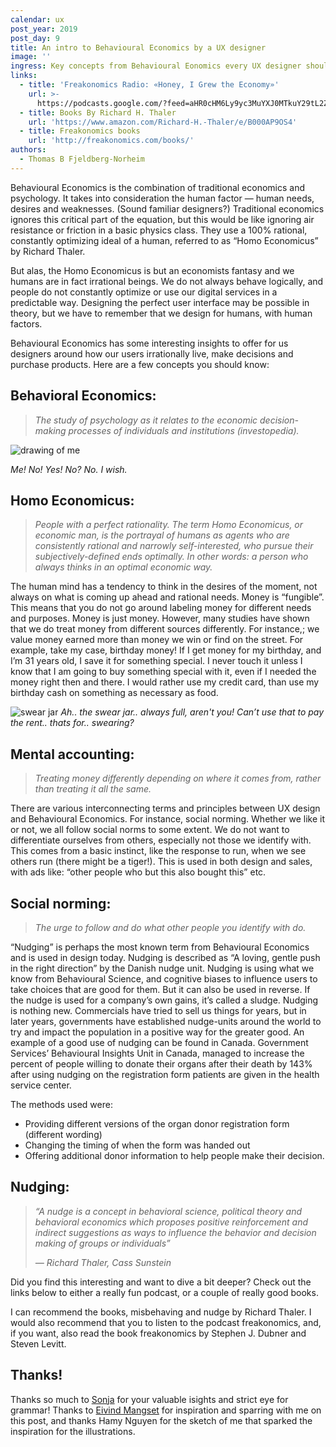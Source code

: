 ```yaml
---
calendar: ux
post_year: 2019
post_day: 9
title: An intro to Behavioural Economics by a UX designer
image: ''
ingress: Key concepts from Behavioural Eonomics every UX designer should know
links:
  - title: 'Freakonomics Radio: «Honey, I Grew the Economy»'
    url: >-
      https://podcasts.google.com/?feed=aHR0cHM6Ly9yc3MuYXJ0MTkuY29tL2ZyZWFrb25vbWljcy1yYWRpbw&episode=Z2lkOi8vYXJ0MTktZXBpc29kZS1sb2NhdG9yL1YwLzR1akdfbEd6T3Z0NGpFMlpGTENXWnpFUzJvQ1U0WmFWNTJ1eFJleURBUm8&hl=no&ved=2ahUKEwiigtHa6KDmAhWPk4sKHZxnAroQieUEegQIARAE&ep=6&at=1575628337288
  - title: Books By Richard H. Thaler
    url: 'https://www.amazon.com/Richard-H.-Thaler/e/B000AP9OS4'
  - title: Freakonomics books
    url: 'http://freakonomics.com/books/'
authors:
  - Thomas B Fjeldberg-Norheim
---
```

Behavioural Economics is the combination of traditional economics and psychology. It takes into consideration the human factor — human needs, desires and weaknesses. (Sound familiar designers?) Traditional economics ignores this critical part of the equation, but this would be like ignoring air resistance or friction in a basic physics class. They use a 100% rational, constantly optimizing ideal of a human, referred to as “Homo Economicus” by Richard Thaler.

But alas, the Homo Economicus is but an economists fantasy and we humans are in fact irrational beings. We do not always behave logically, and people do not constantly optimize or use our digital services in a predictable way. Designing the perfect user interface may be possible in theory, but we have to remember that we design for humans, with human factors.

Behavioural Economics has some interesting insights to offer for us designers around how our users irrationally live, make decisions and purchase products. Here are a few concepts you should know:

## Behavioral Economics:

> _The study of psychology as it relates to the economic decision-making processes of individuals and institutions (investopedia)._

![drawing of me](https://i.ibb.co/Btmgnd7/thomas.gif)

_Me! No! Yes! No? No. I wish._

## Homo Economicus:

> _People with a perfect rationality. The term Homo Economicus, or economic man, is the portrayal of humans as agents who are consistently rational and narrowly self-interested, who pursue their subjectively-defined ends optimally. In other words: a person who always thinks in an optimal economic way._

The human mind has a tendency to think in the desires of the moment, not always on what is coming up ahead and rational needs. Money is “fungible”. This means that you do not go around labeling money for different needs and purposes. Money is just money. However, many studies have shown that we do treat money from different sources differently. For instance,; we value money earned more than money we win or find on the street. For example, take my case, birthday money! If I get money for my birthday, and I’m 31 years old, I save it for something special. I never touch it unless I know that I am going to buy something special with it, even if I needed the money right then and there. I would rather use my credit card, than use my birthday cash on something as necessary as food.

![swear jar](https://i.ibb.co/Bs5CYVY/thomas2.png)
_Ah.. the swear jar.. always full, aren't you! Can’t use that to pay the rent.. thats for.. swearing?_

## Mental accounting:

> _Treating money differently depending on where it comes from, rather than treating it all the same._

There are various interconnecting terms and principles between UX design and Behavioural Economics. For instance, social norming. Whether we like it or not, we all follow social norms to some extent. We do not want to differentiate ourselves from others, especially not those we identify with. This comes from a basic instinct, like the response to run, when we see others run (there might be a tiger!). This is used in both design and sales, with ads like: “other people who but this also bought this” etc.

## Social norming:

> _The urge to follow and do what other people you identify with do._

“Nudging” is perhaps the most known term from Behavioural Economics and is used in design today. Nudging is described as “A loving, gentle push in the right direction” by the Danish nudge unit. Nudging is using what we know from Behavioural Science, and cognitive biases to influence users to take choices that are good for them. But it can also be used in reverse. If the nudge is used for a company’s own gains, it’s called a sludge. Nudging is nothing new. Commercials have tried to sell us things for years, but in later years, governments have established nudge-units around the world to try and impact the population in a positive way for the greater good. An example of a good use of nudging can be found in Canada. Government Services’ Behavioural Insights Unit in Canada, managed to increase the percent of people willing to donate their organs after their death by 143% after using nudging on the registration form patients are given in the health service center.

The methods used were:

* Providing different versions of the organ donor registration form (different wording)
* Changing the timing of when the form was handed out
* Offering additional donor information to help people make their decision.

## Nudging:

> _“A nudge is a concept in behavioral science, political theory and behavioral economics which proposes positive reinforcement and indirect suggestions as ways to influence the behavior and decision making of groups or individuals”_
>
>  _— Richard Thaler, Cass Sunstein_

Did you find this interesting and want to dive a bit deeper? Check out the links below to either a really fun podcast, or a couple of really good books.

I can recommend the books, misbehaving and nudge by Richard Thaler. I would also recommend that you to listen to the podcast freakonomics, and, if you want, also read the book freakonomics by Stephen J. Dubner and Steven Levitt.

## Thanks!

Thanks so much to [Sonja](https://medium.com/@kaeuph) for your valuable isights and strict eye for grammar! Thanks to [Eivind Mangset](https://medium.com/@eivindmangset) for inspiration and sparring with me on this post, and thanks Hamy Nguyen for the sketch of me that sparked the inspiration for the illustrations.

